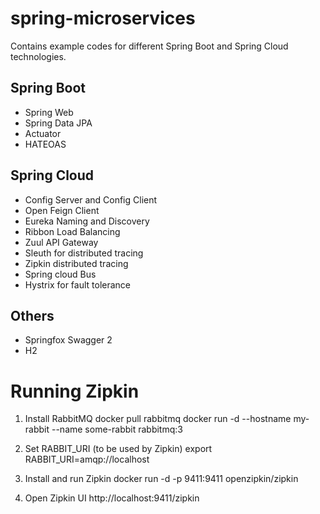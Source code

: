 # spring-microservices

Contains example codes for different Spring Boot and Spring Cloud technologies.

Spring Boot
-----------
- Spring Web
- Spring Data JPA
- Actuator
- HATEOAS

Spring Cloud
---------------
- Config Server and Config Client
- Open Feign Client
- Eureka Naming and Discovery
- Ribbon Load Balancing
- Zuul API Gateway
- Sleuth for distributed tracing
- Zipkin distributed tracing
- Spring cloud Bus
- Hystrix for fault tolerance

Others
----------------
- Springfox Swagger 2
- H2


Running Zipkin
===================
1. Install RabbitMQ
docker pull rabbitmq
docker run -d --hostname my-rabbit --name some-rabbit rabbitmq:3

2. Set RABBIT_URI (to be used by Zipkin)
export RABBIT_URI=amqp://localhost

3. Install and run Zipkin
docker run -d -p 9411:9411 openzipkin/zipkin

4. Open Zipkin UI
http://localhost:9411/zipkin


